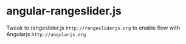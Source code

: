 # angular-rangeslider.js
Tweak to rangeslider.js `http://rangesliderjs.org` to enable flow with Angularjs `http://angularjs.org`
